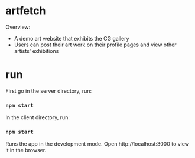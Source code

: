 # artfetch

Overview:
- A demo art website that exhibits the CG gallery 
- Users can post their art work on their profile pages and view other artists' exhibitions

# run
First go in the server directory, run:
### `npm start`

In the client directory, run:
### `npm start`
Runs the app in the development mode.
Open http://localhost:3000 to view it in the browser.






